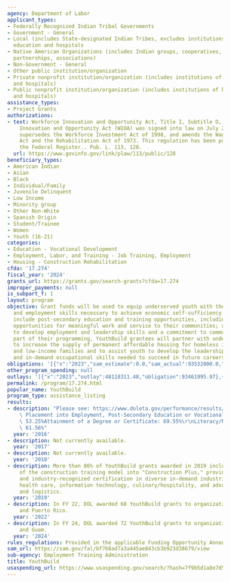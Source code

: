 ```yaml
---
agency: Department of Labor
applicant_types:
- Federally Recognized Indian Tribal Governments
- Government - General
- Local (includes State-designated Indian Tribes, excludes institutions of higher
  education and hospitals
- Native American Organizations (includes Indian groups, cooperatives, corporations,
  partnerships, associations)
- Non-Government - General
- Other public institution/organization
- Private nonprofit institution/organization (includes institutions of higher education
  and hospitals)
- Public nonprofit institution/organization (includes institutions of higher education
  and hospitals)
assistance_types:
- Project Grants
authorizations:
- text: Workforce Innovation and Opportunity Act, Title I, Subtitle D, 171, The Workforce
    Innovation and Opportunity Act (WIOA) was signed into law on July 22, 2014.  It
    supersedes the Workforce Investment Act of 1998, and amends the Wagner-Peyser
    Act and the Rehabilitation Act of 1973. This regulation has been published in
    the Federal Register.. Pub. L. 113, 128.
  url: https://www.govinfo.gov/link/plaw/113/public/128
beneficiary_types:
- American Indian
- Asian
- Black
- Individual/Family
- Juvenile Delinquent
- Low Income
- Minority group
- Other Non-White
- Spanish Origin
- Student/Trainee
- Women
- Youth (16-21)
categories:
- Education - Vocational Development
- Employment, Labor, and Training - Job Training, Employment
- Housing - Construction Rehabilitation
cfda: '17.274'
fiscal_year: '2024'
grants_url: https://grants.gov/search-grants?cfda=17.274
improper_payments: null
is_subpart_f: 1
layout: program
objective: Grant funds will be used to equip underserved youth with the education
  and employment skills necessary to achieve economic self-sufficiency.  Program services
  include post-secondary education and training opportunities, including apprenticeship;
  opportunities for meaningful work and service to their communities; and opportunities
  to develop employment and leadership skills and a commitment to community development.  As
  part of their programming, YouthBuild grantees will partner with underserved youth
  to increase the supply of permanent affordable housing for homeless individuals
  and low-income families and to assist youth to develop the leadership, learning,
  and in-demand occupational skills needed to succeed in future careers.
obligations: '[{"x":"2023","sam_estimate":0.0,"sam_actual":93532000.0,"usa_spending_actual":89622288.26},{"x":"2024","sam_estimate":0.0,"sam_actual":98450000.0,"usa_spending_actual":92203329.05},{"x":"2025","sam_estimate":0.0,"sam_actual":99000000.0,"usa_spending_actual":95738411.01}]'
other_program_spending: null
outlays: '[{"x":"2023","outlay":48118311.48,"obligation":93461995.97},{"x":"2024","outlay":18860403.17,"obligation":98337780.7},{"x":"2025","outlay":1115363.43,"obligation":99251266.0}]'
permalink: /program/17.274.html
popular_name: YouthBuild
program_type: assistance_listing
results:
- description: "Please see: https://www.doleta.gov/performance/results/reports.cfm\
    \ Placement into Employment, Post-Secondary Education or Vocational Training:\
    \ 53.25%Attainment of a Degree or Certificate: 69.55%\r\nLiteracy/Numeracy Gains:\
    \ 61.56%"
  year: '2016'
- description: Not currently available.
  year: '2017'
- description: Not currently available.
  year: '2018'
- description: More than 86% of YouthBuild grants awarded in 2019 included expansion
    of the construction training model into "Construction Plus," providing training
    and industry-recognized certification in diverse in-demand industries including
    health care, information technology, culinary/hospitality, and advanced manufacturing
    and logistics.
  year: '2019'
- description: In FY 22, DOL awarded 68 YouthBuild grants to organizations in 28 states
    and Puerto Rico.
  year: '2022'
- description: In FY 24, DOL awarded 72 YouthBuild grants to organizations in 31 states
    and Guam.
  year: '2024'
rules_regulations: Provided in the applicable Funding Opportunity Announcement.
sam_url: https://sam.gov/fal/bf768ad7a3a445ae843cb3b923d38679/view
sub-agency: Employment Training Administration
title: YouthBuild
usaspending_url: https://www.usaspending.gov/search/?hash=7f9b5d1a8e7d55cce775e7080330505a
---
```

